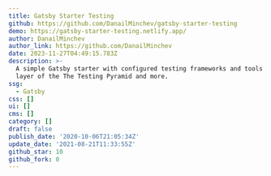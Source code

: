 ```yaml
---
title: Gatsby Starter Testing
github: https://github.com/DanailMinchev/gatsby-starter-testing
demo: https://gatsby-starter-testing.netlify.app/
author: DanailMinchev
author_link: https://github.com/DanailMinchev
date: 2023-11-27T04:49:15.783Z
description: >-
  A simple Gatsby starter with configured testing frameworks and tools for each
  layer of the The Testing Pyramid and more.
ssg:
  - Gatsby
css: []
ui: []
cms: []
category: []
draft: false
publish_date: '2020-10-06T21:05:34Z'
update_date: '2021-08-21T11:33:55Z'
github_star: 10
github_fork: 0
---
```

